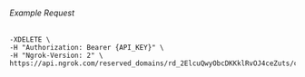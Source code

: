 
###### Example Request
```curl \
-XDELETE \
-H "Authorization: Bearer {API_KEY}" \
-H "Ngrok-Version: 2" \
https://api.ngrok.com/reserved_domains/rd_2ElcuQwyObcDKKklRvOJ4ceZuts/certificate

